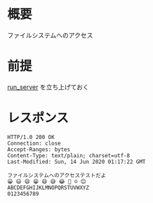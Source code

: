 # 概要
ファイルシステムへのアクセス

# 前提

[run_server](../../02/run_server) を立ち上げておく

# レスポンス

```
HTTP/1.0 200 OK
Connection: close
Accept-Ranges: bytes
Content-Type: text/plain; charset=utf-8
Last-Modified: Sun, 14 Jun 2020 01:17:22 GMT

ファイルシステムへのアクセステストだよ
😀 😃 😄 😁 😆 😅 😂 🤣 ☺️ 😊 
ABCDEFGHIJKLMNOPQRSTUVWXYZ
0123456789
```
